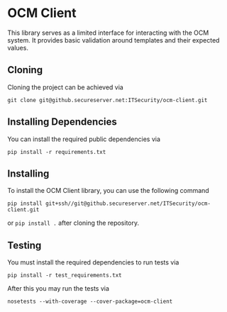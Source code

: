 # OCM Client

This library serves as a limited interface for interacting with the OCM system. It provides basic validation around templates and their expected values.

## Cloning

Cloning the project can be achieved via

```
git clone git@github.secureserver.net:ITSecurity/ocm-client.git
```

## Installing Dependencies
You can install the required public dependencies via 
```
pip install -r requirements.txt
```

## Installing
To install the OCM Client library, you can use the following command
```
pip install git+ssh//git@github.secureserver.net/ITSecurity/ocm-client.git
```
or `pip install .` after cloning the repository.


## Testing
You must install the required dependencies to run tests via
```
pip install -r test_requirements.txt
```

After this you may run the tests via
```
nosetests --with-coverage --cover-package=ocm-client
```